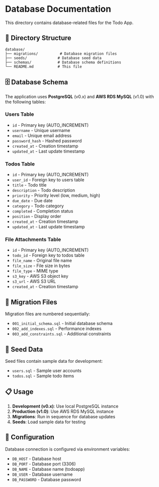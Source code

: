 # Database Documentation

This directory contains database-related files for the Todo App.

## 📁 **Directory Structure**

```
database/
├── migrations/          # Database migration files
├── seeds/              # Database seed data
├── schemas/            # Database schema definitions
└── README.md           # This file
```

## 🗄️ **Database Schema**

The application uses **PostgreSQL** (v0.x) and **AWS RDS MySQL** (v1.0) with the following tables:

### **Users Table**
- `id` - Primary key (AUTO_INCREMENT)
- `username` - Unique username
- `email` - Unique email address
- `password_hash` - Hashed password
- `created_at` - Creation timestamp
- `updated_at` - Last update timestamp

### **Todos Table**
- `id` - Primary key (AUTO_INCREMENT)
- `user_id` - Foreign key to users table
- `title` - Todo title
- `description` - Todo description
- `priority` - Priority level (low, medium, high)
- `due_date` - Due date
- `category` - Todo category
- `completed` - Completion status
- `position` - Display order
- `created_at` - Creation timestamp
- `updated_at` - Last update timestamp

### **File Attachments Table**
- `id` - Primary key (AUTO_INCREMENT)
- `todo_id` - Foreign key to todos table
- `file_name` - Original file name
- `file_size` - File size in bytes
- `file_type` - MIME type
- `s3_key` - AWS S3 object key
- `s3_url` - AWS S3 URL
- `created_at` - Creation timestamp

## 🚀 **Migration Files**

Migration files are numbered sequentially:
- `001_initial_schema.sql` - Initial database schema
- `002_add_indexes.sql` - Performance indexes
- `003_add_constraints.sql` - Additional constraints

## 🌱 **Seed Data**

Seed files contain sample data for development:
- `users.sql` - Sample user accounts
- `todos.sql` - Sample todo items

## 📋 **Usage**

1. **Development (v0.x)**: Use local PostgreSQL instance
2. **Production (v1.0)**: Use AWS RDS MySQL instance
3. **Migrations**: Run in sequence for database updates
4. **Seeds**: Load sample data for testing

## 🔧 **Configuration**

Database connection is configured via environment variables:
- `DB_HOST` - Database host
- `DB_PORT` - Database port (3306)
- `DB_NAME` - Database name (todoapp)
- `DB_USER` - Database username
- `DB_PASSWORD` - Database password
